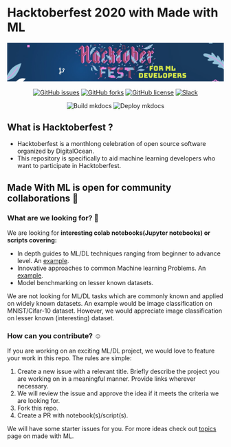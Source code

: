 # Hacktoberfest 2020 with Made with ML

![Banner](assets/banner.png)

<div align="center">

[![GitHub issues](https://img.shields.io/github/issues/madewithml/hacktoberfest)](https://github.com/madewithml/hacktoberfest/issues)
[![GitHub forks](https://img.shields.io/github/forks/madewithml/hacktoberfest)](https://github.com/madewithml/hacktoberfest/network)
[![GitHub license](https://img.shields.io/github/license/madewithml/hacktoberfest)](https://github.com/madewithml/hacktoberfest/blob/main/LICENSE)
[![Slack](https://img.shields.io/badge/slack-chat-green.svg?logo=slack)](https://madewithml.com/slack)

![Build mkdocs](https://github.com/madewithml/hacktoberfest/workflows/Build%20mkdocs/badge.svg)
![Deploy mkdocs](https://github.com/madewithml/hacktoberfest/workflows/Deploy%20mkdocs/badge.svg)

</div>

## What is Hacktoberfest ?
- Hacktoberfest is a monthlong celebration of open source software organized by DigitalOcean.
- This repository is specifically to aid machine learning developers who want to participate in Hacktoberfest.

## Made With ML is open for community collaborations :tada:

### What are we looking for? :eyes:

We are looking for **interesting colab notebooks(Jupyter notebooks) or scripts covering:** 

- In depth guides to ML/DL techniques ranging from beginner to advance level. An [example](https://colab.research.google.com/drive/1rXV31gdyqEiXCtmSgff-H-VRuOSzv7IH?usp=sharing).
- Innovative approaches to common Machine learning Problems. An [example](https://github.com/ayulockin/DataAugmentationTF).
- Model benchmarking on lesser known datasets. 

We are not looking for ML/DL tasks which are commonly known and applied on widely known datasets. An example would be image classification on MNIST/Cifar-10 dataset. However, we would appreciate image classification on lesser known (interesting) dataset.

### How can you contribute? :relaxed:

If you are working on an exciting ML/DL project, we would love to feature your work in this repo. The rules are simple:

1. Create a new issue with a relevant title. Briefly describe the project you are working on in a meaningful manner. Provide links wherever necessary.
2. We will review the issue and approve the idea if it meets the criteria we are looking for. 
3. Fork this repo.
4. Create a PR with notebook(s)/script(s).

We will have some starter issues for you. For more ideas check out [topics](https://madewithml.com/topics/) page on made with ML.
